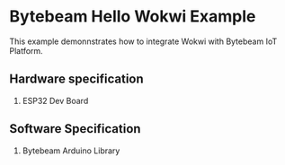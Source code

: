 # Bytebeam Hello Wokwi Example
This example demonnstrates how to integrate Wokwi with Bytebeam IoT Platform.

## Hardware specification
1. ESP32 Dev Board

## Software Specification
1. Bytebeam Arduino Library